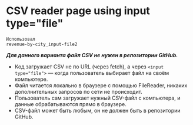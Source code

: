 
# CSV reader page using input type="file"

```
Использовал
revenue-by-city_input-file2
```

***Для данного варианта файл CSV не нужен в репозитории GitHub.***

- Код загружает CSV не по URL (через fetch), а через `<input type="file">` — когда пользователь выбирает файл на своём компьютере.
- Файл читается локально в браузере с помощью FileReader, никаких дополнительных запросов по сети не происходит.
- Пользователь сам загружает нужный CSV-файл с компьютера, и данные обрабатываются прямо в браузере.
- CSV-файл может быть любым, он не должен быть в репозитории GitHub.



